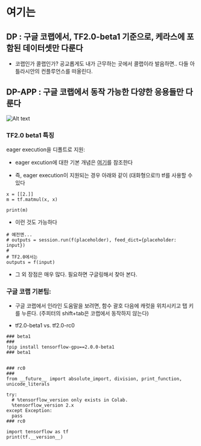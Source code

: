 여기는
======


## DP : 구글 코랩에서, TF2.0-beta1 기준으로, 케라스에 포함된 데이터셋만 다룬다

- 코랩인가 콜랩인가?  공교롭게도 내가 근무하는 곳에서 콜랩이라 발음하면.. 다들 아틀라시안의 컨플루언스를 떠올린다. 


## DP-APP : 구글 코랩에서 동작 가능한 다양한 응용들만 다룬다 

![Alt text](/baby.jpg)








### TF2.0 beta1 특징

eager execution을 디폴트로 지원: 

- eager excution에 대한 기본 개념은 [여기](https://developers-kr.googleblog.com/2018/05/eager-execution.html)를 참조한다

- 즉, eager execution이 지원되는 경우 아래와 같이 (대화형으로!!) tf를 사용할 수 있다

~~~
x = [[2.]]
m = tf.matmul(x, x)

print(m)
~~~

- 이런 것도 가능하다

~~~
# 예전엔...
# outputs = session.run(f(placeholder), feed_dict={placeholder: input})
#
# TF2.0에서는
outputs = f(input)
~~~

- 그 외 장점은 매우 많다. 필요하면 구글링해서 찾아 본다.


### 구글 코랩 기본팁: 

- 구글 코랩에서 인라인 도움말을 보려면, 함수 괄호 다음에 캐럿을 위치시키고 탭 키를 누른다.
  (주피터의 shift+tab은 코랩에서 동작하지 않는다)
  
- tf2.0-beta1  vs.  tf2.0-rc0

~~~
### beta1
###
!pip install tensorflow-gpu==2.0.0-beta1
### beta1


### rc0
###
from __future__ import absolute_import, division, print_function, unicode_literals

try:
  # %tensorflow_version only exists in Colab.
  %tensorflow_version 2.x
except Exception:
  pass
### rc0

import tensorflow as tf
print(tf.__version__)
~~~

